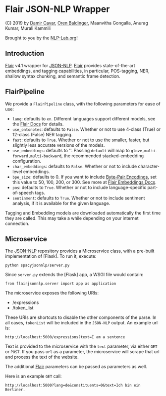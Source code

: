 # Flair JSON-NLP Wrapper

(C) 2019 by [Damir Cavar], [Oren Baldinger], Maanvitha Gongalla, Anurag Kumar, Murali Kammili

Brought to you by the [NLP-Lab.org]!


## Introduction

[Flair] v4.1 wrapper for [JSON-NLP]. [Flair] provides state-of-the-art embeddings, and tagging capabilities,
in particular, POS-tagging, NER, shallow syntax chunking, and semantic frame detection.

## FlairPipeline

We provide a `FlairPipeline` class, with the following parameters for ease of use:

- `lang`: defaults to `en`. Different languages support different models, see the [Flair Docs] for details.
- `use_ontonotes`: defaults to `False`. Whether or not to use 4-class (True) or 12-class (False) NER tagging.
- `fast`: defaults to `True`. Whether or not to use the smaller, faster, but slightly less accurate versions of the models.
- `use_embeddings`: defaults to ''. Passing `default` will map to `glove,multi-forward,multi-backward`, the recommended stacked-embedding configuration.
- `char_embeddings`: defaults to `False`. Whether or not to include character-level embeddings.
- `bpe_size`: defaults to 0. If you want to include [Byte-Pair Encodings](https://nlp.h-its.org/bpemb/), set this value to 50, 100, 200, or 300. See more at [Flair Embeddings Docs](https://github.com/zalandoresearch/flair/blob/master/resources/docs/TUTORIAL_3_WORD_EMBEDDING.md).
- `pos`: defaults to `True`. Whether or not to include language-specific part-of-speech tags.
- `sentinment`: defaults to `True`. Whether or not to include sentiment analysis, if it is available for the given language.

Tagging and Embedding models are downloaded automatically the first time they are called.
This may take a while depending on your internet connection.

## Microservice

The [JSON-NLP] repository provides a Microservice class, with a pre-built implementation of [Flask]. To run it, execute:
    
    python spacyjsonnlp/server.py
 
Since `server.py` extends the [Flask] app, a WSGI file would contain:

    from flairjsonnlp.server import app as application

The microservice exposes the following URIs:
- /expressions
- /token_list

These URIs are shortcuts to disable the other components of the parse. In all cases, `tokenList` will be included in the `JSON-NLP` output. An example url is:

    http://localhost:5000/expressions?text=I am a sentence

Text is provided to the microservice with the `text` parameter, via either `GET` or `POST`. If you pass `url` as a parameter, the microservice will scrape that url and process the text of the website.

The additional [Flair] parameters can be passed as parameters as well.

Here is an example `GET` call:

    http://localhost:5000?lang=de&constituents=0&text=Ich bin ein Berliner.



[Damir Cavar]: http://damir.cavar.me/ "Damir Cavar"
[Oren Baldinger]: https://oren.baldinger.me/ "Oren Baldinger"
[NLP-Lab.org]: http://nlp-lab.org/ "NLP-Lab.org"
[JSON-NLP]: https://github.com/dcavar/JSON-NLP "JSON-NLP"
[Flair]: https://github.com/zalandoresearch/flair "Flair"
[spaCy]: https://spacy.io/ "spaCy"
[NLTK]: http://nltk.org/ "Natural Language Processing Toolkit"
[Polyglot]: https://github.com/aboSamoor/polyglot "Polyglot" 
[Xrenner]: https://github.com/amir-zeldes/xrenner "Xrenner"
[CONLL-U]: https://universaldependencies.org/format.html "CONLL-U"
[Flair Docs]: https://github.com/zalandoresearch/flair/tree/master/resources/docs "Flair Docs"
